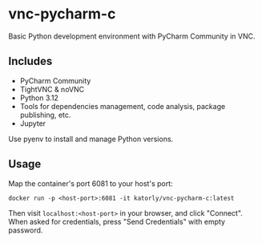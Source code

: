 # vnc-pycharm-c
Basic Python development environment with PyCharm Community in VNC.

## Includes
- PyCharm Community
- TightVNC & noVNC
- Python 3.12
- Tools for dependencies management, code analysis, package publishing, etc.
- Jupyter

Use pyenv to install and manage Python versions.

## Usage
Map the container's port 6081 to your host's port:
```shell
docker run -p <host-port>:6081 -it katorly/vnc-pycharm-c:latest
```

Then visit `localhost:<host-port>` in your browser, and click "Connect". When asked for credentials, press "Send Credentials" with empty password.